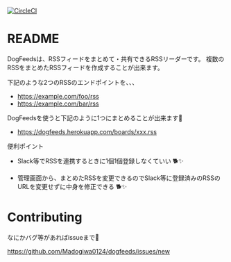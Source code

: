 [![CircleCI](https://circleci.com/gh/Madogiwa0124/dogfeeds.svg?style=svg)](https://circleci.com/gh/Madogiwa0124/dogfeeds)

# README
DogFeedsは、RSSフィードをまとめて・共有できるRSSリーダーです。
複数のRSSをまとめたRSSフィードを作成することが出来ます。

下記のような2つのRSSのエンドポイントを、、、

* https://example.com/foo/rss
* https://example.com/bar/rss

DogFeedsを使うと下記のように1つにまとめることが出来ます:dog:

* https://dogfeeds.herokuapp.com/boards/xxx.rss

便利ポイント

* Slack等でRSSを連携するときに1個1個登録しなくていい :dog2::sparkles:

* 管理画面から、まとめたRSSを変更できるのでSlack等に登録済みのRSSのURLを変更せずに中身を修正できる :dog2::sparkles:

# Contributing

なにかバグ等があればissueまで🙏

https://github.com/Madogiwa0124/dogfeeds/issues/new
